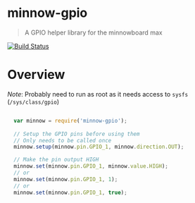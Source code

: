 # minnow-gpio
> A GPIO helper library for the minnowboard max

[![Build Status](https://travis-ci.org/adierkens/minnow-gpio.svg?branch=master)](https://travis-ci.org/adierkens/minnow-gpio)

# Overview

*Note*: Probably need to run as root as it needs access to `sysfs` (`/sys/class/gpio`) 

```javascript

  var minnow = require('minnow-gpio');
  
  // Setup the GPIO pins before using them
  // Only needs to be called once
  minnow.setup(minnow.pin.GPIO_1, minnow.direction.OUT);

  // Make the pin output HIGH
  minnow.set(minnow.pin.GPIO_1, minnow.value.HIGH);
  // or 
  minnow.set(minnow.pin.GPIO_1, 1);
  // or 
  minnow.set(minnow.pin.GPIO_1, true);



```


